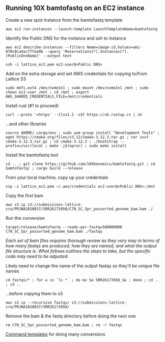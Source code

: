 Running 10X bamtofastq on an EC2 instance
---------------- 
Create a new spot instance from the bamtofastq template
```
aws ec2 run-instances --launch-template LaunchTemplateName=bamtofastq
```
Identify the Public DNS for the instance and ssh to instance
```
aws ec2 describe-instances --filters Name=image-id,Values=ami-070c8ca4ac77fae0b --query 'Reservations[*].Instances[*].[PublicDnsName]' --output text
```
```
ssh -i lattice_ec2.pem ec2-user@<Public DNS>
```
Add on the extra storage and set AWS credentials for copying to/from Lattice S3
```
sudo mkfs.ext4 /dev/nvme1n1 ; sudo mount /dev/nvme1n1 /mnt ; sudo chown ec2-user /mnt ; cd /mnt ; export AWS_SHARED_CREDENTIALS_FILE=/mnt/credentials
```
Install rust (#1 to proceed)
```
curl --proto '=https' --tlsv1.2 -sSf https://sh.rustup.rs | sh 
```
...and other libraries
```
source $HOME/.cargo/env ; sudo yum group install "Development Tools" ; wget https://cmake.org/files/v3.12/cmake-3.12.3.tar.gz ; tar zxvf cmake-3.12.3.tar.gz ; cd cmake-3.12.3 ; ./bootstrap --prefix=/usr/local ; make -j$(nproc) ; sudo make install
```
Install the bamtofastq tool
```
cd .. ; git clone https://github.com/10XGenomics/bamtofastq.git ; cd bamtofastq/ ; cargo build --release
```
From your local machine, copy up your credentials
```
scp -i lattice_ec2.pem ~/.aws/credentials ec2-user@<Public DNS>:/mnt
```
Copy the first bam
```
aws s3 cp s3://submissions-lattice-sra/PRJNA1020837/SRR26173958/C70_SC_5pr_possorted_genome_bam.bam ./
```
Run the conversion
```
target/release/bamtofastq --reads-per-fastq=500000000 C70_SC_5pr_possorted_genome_bam.bam ./fastqs
```
*Each set of bam files requires thorough review as they vary may in terms of how many fastqs are produced, how they are named, and what the output file structure is. What follows outlines the steps to take, but the specific code may need to be adjusted.*

Likely need to change the name of the output fastqs so they'll be unique file names
```
cd fastqs/* ; for a in `ls *` ; do mv $a SRR26173958_$a ; done ; cd .. ; cd ..
```
...before copying them to s3
```
aws s3 cp --recursive fastqs/ s3://submissions-lattice-sra/PRJNA1020837/SRR26173958/
```
Remove the bam & the fastq directory before doing the next one
```
rm C70_SC_5pr_possorted_genome_bam.bam ; rm -r fastqs
```
[Command templates](https://docs.google.com/spreadsheets/d/1M0bNaRoiYwWBZFkaqZABY6V65UHetOlbZ0g7KUzmg-c/edit#gid=1217473508) for doing many conversions